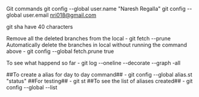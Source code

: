 Git commands
git config --global user.name "Naresh Regalla"
git config --global user.email nri018@gmail.com


git sha have 40 characters

Remove all the deleted branches from the local - git fetch --prune
Automatically delete the branches in local without running the command above - git config --global fetch.prune true

To see what happend so far - 
git log --oneline --decorate --graph -all

##To create a alias for day to day command## - git config --global alias.st "status"
##For testing## - git st
##To see the list of aliases created## - git config --global --list 
